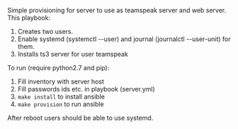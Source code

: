 Simple provisioning for server to use as teamspeak server and web server.
This playbook:
1. Creates two users.
2. Enable systemd (systemctl --user) and journal (journalctl --user-unit) for them.
3. Installs ts3 server for user teamspeak

To run (require python2.7 and pip):
1. Fill inventory with server host
2. Fill passwords ids etc. in playbook (server.yml)
3. ```make install``` to install ansible
4. ```make provision``` to run ansible

After reboot users should be able to use systemd.
